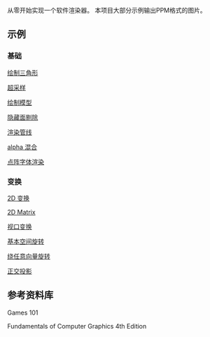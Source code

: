 从零开始实现一个软件渲染器。
本项目大部分示例输出PPM格式的图片。

## 示例

### 基础
[绘制三角形](./examples/1.basic/1.triangle/README.md)

[超采样](./examples/1.basic/2.super-sampling/README.md)

[绘制模型](./examples/1.basic/3.draw_model/README.md)

[隐藏面剔除](./examples/1.basic/4.z-buffer/README.md)

[渲染管线](./examples/1.basic/5.pipeline/README.md)

[alpha 混合](./examples/1.basic/6.alpha/README.md)

[点阵字体渲染](./examples/1.basic/7.bitmap-font/README.md)

### 变换

[2D 变换](./examples/2.transform/1.2d/README.md)

[2D Matrix](./examples/2.transform/2.2d-matrix/READMM.md)

[视口变换](./examples/2.transform/3.3d-viewport/README.md)

[基本空间旋转](./examples/2.transform/4.3d-rotation/README.md)

[绕任意向量旋转](./examples/2.transform/5.arbitrary-rotation/README.md)

[正交投影](./examples/2.transform/6.orthographic-projection/README.md)

## 参考资料库

Games 101

Fundamentals of Computer Graphics 4th Edition

